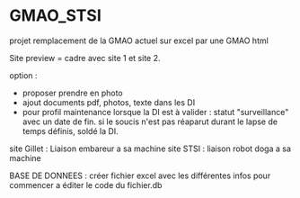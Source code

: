 # GMAO_STSI
projet remplacement de la GMAO actuel sur excel par une GMAO html

Site preview = cadre avec site 1 et site 2.

option : 
- proposer prendre en photo
- ajout documents pdf, photos, texte dans les DI
- pour profil maintenance lorsque la DI est  à valider : statut "surveillance" avec un date de fin. si le soucis n'est pas réaparut durant le lapse de temps définis, soldé la DI.

  
site Gillet : Liaison embareur a sa machine
site STSI : liaison robot doga a sa machine

BASE DE DONNEES : créer fichier excel avec les différentes infos pour commencer a éditer le code du fichier.db
